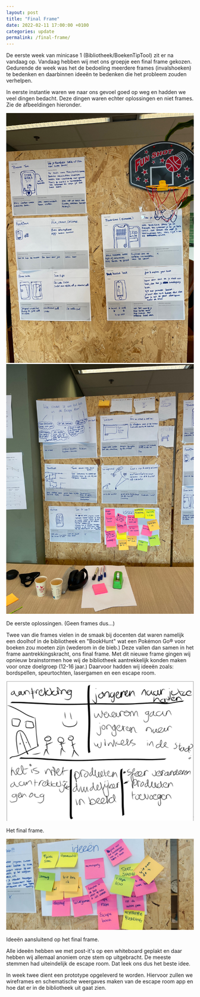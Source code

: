 ```yaml
---
layout: post
title: "Final Frame"
date: 2022-02-11 17:00:00 +0100
categories: update
permalink: /final-frame/
---
```


De eerste week van minicase 1 (Bibliotheek/BoekenTipTool) zit er na vandaag op. Vandaag hebben wij met ons groepje een final frame gekozen. Gedurende de week was het de bedoeling meerdere frames (invalshoeken) te bedenken en daarbinnen ideeën te bedenken die het probleem zouden verhelpen.

In eerste instantie waren we naar ons gevoel goed op weg en hadden we veel dingen bedacht. Deze dingen waren echter oplossingen en niet frames. Zie de afbeeldingen hieronder.

<div>
	<img src="/assets/img/oplossingen1.png" alt="Onze eerste ideeën (1/2)" />
	<img src="/assets/img/oplossingen2.png" alt="Onze eerste ideeën (2/2)" />
	<p class="image-description">De eerste oplossingen. (Geen frames dus...)</p>
</div>

Twee van die frames vielen in de smaak bij docenten dat waren namelijk een doolhof in de bibliotheek en "BookHunt" wat een Pokémon Go® voor boeken zou moeten zijn (wederom in de bieb.) Deze vallen dan samen in het frame aantrekkingskracht, ons final frame. Met dit nieuwe frame gingen wij opnieuw brainstormen hoe wij de bibliotheek aantrekkelijk konden maken voor onze doelgroep (12-16 jaar.) Daarvoor hadden wij ideeën zoals: bordspellen, speurtochten, lasergamen en een escape room.

<div>
	<img src="/assets/img/finalframe.png" alt="Ideeën" />
	<p class="image-description">Het final frame.</p>
</div>

<div>
	<img src="/assets/img/finalframe-ideeen.png" alt="Ideeën" />
	<p class="image-description">Ideeën aansluitend op het final frame.</p>
</div>

Alle ideeën hebben we met post-it's op een whiteboard geplakt en daar hebben wij allemaal anoniem onze stem op uitgebracht. De meeste stemmen had uiteindelijk de escape room. Dat leek ons dus het beste idee.

In week twee dient een prototype opgeleverd te worden. Hiervoor zullen we wireframes en schematische weergaves maken van de escape room app en hoe dat er in de bibliotheek uit gaat zien.
